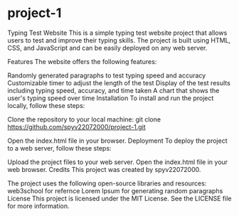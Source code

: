 # project-1
Typing Test Website
This is a simple typing test website project that allows users to test and improve their typing skills. The project is built using HTML, CSS, and JavaScript and can be easily deployed on any web server.

Features
The website offers the following features:

Randomly generated paragraphs to test typing speed and accuracy
Customizable timer to adjust the length of the test
Display of the test results including typing speed, accuracy, and time taken
A chart that shows the user's typing speed over time
Installation
To install and run the project locally, follow these steps:

Clone the repository to your local machine:
git clone https://github.com/spyv22072000/project-1.git

Open the index.html file in your browser.
Deployment
To deploy the project to a web server, follow these steps:

Upload the project files to your web server.
Open the index.html file in your web browser.
Credits
This project was created by spyv22072000.

The project uses the following open-source libraries and resources:
web3school for refernce 
Lorem Ipsum for generating random paragraphs
License
This project is licensed under the MIT License. See the LICENSE file for more information.
